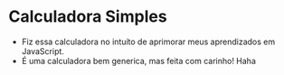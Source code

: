 # Calculadora Simples

* Fiz essa calculadora no intuíto de aprimorar meus aprendizados em JavaScript.
* É uma calculadora bem generica, mas feita com carinho! Haha